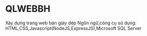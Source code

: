 # QLWEBBH
Xây dựng trang web bán giày dép
Ngôn ngữ,công cụ sử dụng: HTML,CSS,Javascript(NodeJS,ExpressJS),Microsoft SQL Server

